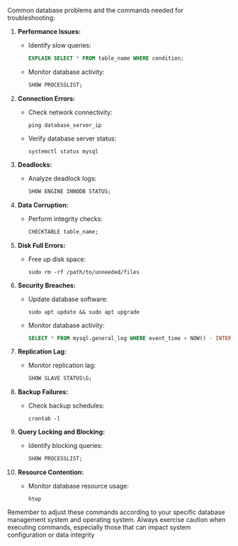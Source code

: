 Common database problems and the commands needed for troubleshooting:

1. **Performance Issues:**
   - Identify slow queries:
     ```sql
     EXPLAIN SELECT * FROM table_name WHERE condition;
     ```
   - Monitor database activity:
     ```sql
     SHOW PROCESSLIST;
     ```

2. **Connection Errors:**
   - Check network connectivity:
     ```
     ping database_server_ip
     ```
   - Verify database server status:
     ```
     systemctl status mysql
     ```

3. **Deadlocks:**
   - Analyze deadlock logs:
     ```sql
     SHOW ENGINE INNODB STATUS;
     ```

4. **Data Corruption:**
   - Perform integrity checks:
     ```sql
     CHECKTABLE table_name;
     ```

5. **Disk Full Errors:**
   - Free up disk space:
     ```
     sudo rm -rf /path/to/unneeded/files
     ```

6. **Security Breaches:**
   - Update database software:
     ```
     sudo apt update && sudo apt upgrade
     ```
   - Monitor database activity:
     ```sql
     SELECT * FROM mysql.general_log WHERE event_time > NOW() - INTERVAL 1 DAY;
     ```

7. **Replication Lag:**
   - Monitor replication lag:
     ```sql
     SHOW SLAVE STATUS\G;
     ```

8. **Backup Failures:**
   - Check backup schedules:
     ```
     crontab -l
     ```

9. **Query Locking and Blocking:**
   - Identify blocking queries:
     ```sql
     SHOW PROCESSLIST;
     ```

10. **Resource Contention:**
    - Monitor database resource usage:
      ```
      htop
      ```
      
Remember to adjust these commands according to your specific database management system and operating system. Always exercise caution when executing commands, especially those that can impact system configuration or data integrity
